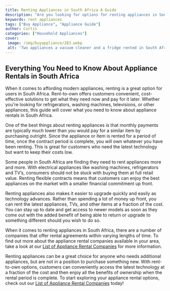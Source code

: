 ```yaml
---
title: Renting Appliances in South Africa A Guide
description: "Are you looking for options for renting appliances in South Africa Learn about common types of agreements the cost of renting appliances and other factors you should consider when renting in South Africa"
keywords: rent appliances
tags: ["Buy Appliance", "Appliance Guide"]
author: Curtis
categories: ["Household Appliances"]
cover: 
 image: /img/buyappliance/283.webp
 alt: 'Two appliances a vacuum cleaner and a fridge rented in South Africa rent appliances south africa'
---
```

## Everything You Need to Know About Appliance Rentals in South Africa 

When it comes to affording modern appliances, renting is a great option for users in South Africa. Rent-to-own offers customers convenient, cost-effective solutions to get what they need now and pay for it later. Whether you're looking for refrigerators, washing machines, televisions, or other appliances, this guide will cover what you need to know about appliance rentals in South Africa. 

One of the best things about renting appliances is that monthly payments are typically much lower than you would pay for a similar item by purchasing outright. Since the appliance or item is rented for a period of time, once the contract period is complete, you will own whatever you have been renting. This is great for customers who need the latest technology but want to keep their costs low.

Some people in South Africa are finding they need to rent appliances more and more. With electrical appliances like washing machines, refrigerators and TV’s, consumers should not be stuck with buying them at full retail value. Renting flexible contracts means that customers can enjoy the best appliances on the market with a smaller financial commitment up front.

Renting appliances also makes it easier to upgrade quickly and easily as technology advances. Rather than spending a lot of money up front, you can rent the latest appliances, TVs, and other items at a fraction of the cost. You can stay up to date and get access to newer models as soon as they come out with the added benefit of being able to return or upgrade to something different should you wish to do so.

When it comes to renting appliances in South Africa, there are a number of companies that offer rental agreements within varying lengths of time. To find out more about the appliance rental companies available in your area, take a look at our [List of Appliance Rental Companies](./pages/appliance-rental) for more information. 

Renting appliances can be a great choice for anyone who needs additional appliances, but are not in a position to purchase something new. With rent-to-own options, customers can conveniently access the latest technology at a fraction of the cost and then enjoy all the benefits of ownership when the rental period is complete. To start exploring your appliance rental options, check out our [List of Appliance Rental Companies](./pages/appliance-rental) today!

